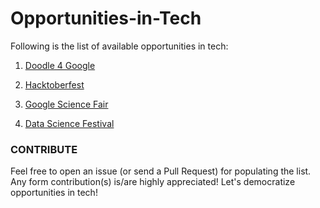 # Opportunities-in-Tech

Following is the list of available opportunities in tech:

1. [Doodle 4 Google](https://doodles.google.co.in/d4g)

2. [Hacktoberfest](https://hacktoberfest.digitalocean.com)

3. [Google Science Fair](https://www.googlesciencefair.com)

4. [Data Science Festival](https://www.datasciencefestival.com)
### CONTRIBUTE

Feel free to open an issue (or send a Pull Request) for populating the list. Any form contribution(s) is/are highly appreciated!
Let's democratize opportunities in tech!
